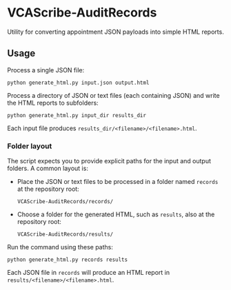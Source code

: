 # VCAScribe-AuditRecords

Utility for converting appointment JSON payloads into simple HTML reports.

## Usage

Process a single JSON file:

    python generate_html.py input.json output.html

Process a directory of JSON or text files (each containing JSON) and write the HTML reports to subfolders:

    python generate_html.py input_dir results_dir

Each input file produces `results_dir/<filename>/<filename>.html`.

### Folder layout

The script expects you to provide explicit paths for the input and output folders. A common layout is:

- Place the JSON or text files to be processed in a folder named `records` at the repository root:

  `VCAScribe-AuditRecords/records/`

- Choose a folder for the generated HTML, such as `results`, also at the repository root:

  `VCAScribe-AuditRecords/results/`

Run the command using these paths:

```
python generate_html.py records results
```

Each JSON file in `records` will produce an HTML report in `results/<filename>/<filename>.html`.
